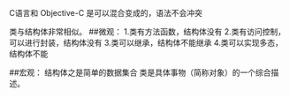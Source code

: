 C语言和 Objective-C 是可以混合变成的，语法不会冲突

类与结构体非常相似。
##微观：
    1.类有方法函数，结构体没有
    2.类有访问控制，可以进行封装，结构体没有
    3.类可以继承，结构体不能继承
    4.类可以实现多态，结构体不能

##宏观：
    结构体之是简单的数据集合
    类是具体事物（简称对象）的一个综合描述。
